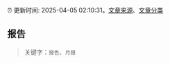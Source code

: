 :alarm_clock: 更新时间: 2025-04-05 02:10:31。[文章来源](/README.md)、[文章分类](/TAGS.md)

## 报告


> 关键字：`报告`、`月报`



